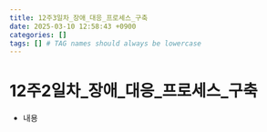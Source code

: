 ```yaml
---
title: 12주3일차_장애_대응_프로세스_구축
date: 2025-03-10 12:58:43 +0900
categories: []
tags: [] # TAG names should always be lowercase
---
```


# 12주2일차_장애_대응_프로세스_구축

- 내용

